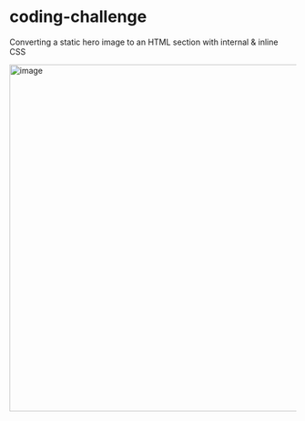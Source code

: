 # coding-challenge
Converting a static hero image to an HTML section with internal & inline CSS

<img width="609" alt="image" src="https://github.com/mansijadhav31/coding-challenge/assets/108819901/5246c59a-492e-4919-ad58-3e14121c6bd4">
